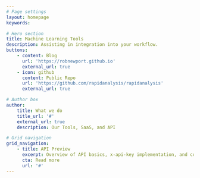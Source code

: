 ```yaml
---
# Page settings
layout: homepage
keywords:

# Hero section
title: Machine Learning Tools
description: Assisting in integration into your workflow.
buttons:
    - content: Blog
      url: 'https://robnewport.github.io'
      external_url: true
    - icon: github
      content: Public Repo
      url: 'https://github.com/rapidanalysis/rapidanalysis'
      external_url: true

# Author box
author:
    title: What we do
    title_url: '#'
    external_url: true
    description: Our Tools, SaaS, and API

# Grid navigation
grid_navigation:
    - title: API Preview
      excerpt: Overview of API basics, x-api-key implementation, and code integration.
      cta: Read more
      url: '#'
---
```

